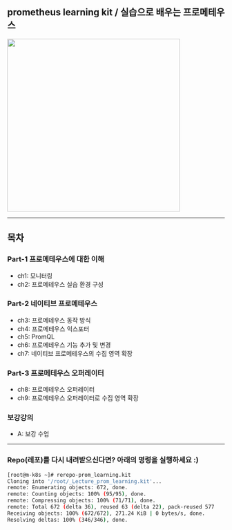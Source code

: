 ## prometheus learning kit / 실습으로 배우는 프로메테우스

<a href="https://www.inflearn.com/course/쿠버네티스-쉽게시작?inst=cf657a9d">
<img src="https://user-images.githubusercontent.com/29163931/129343011-19787c05-8a78-447b-aa00-c98e21645df0.png" width="400">
</a>


***
## 목차
### Part-1 프로메테우스에 대한 이해  
- ch1: 모니터링
- ch2: 프로메테우스 실습 환경 구성 
### Part-2 네이티브 프로메테우스     
- ch3: 프로메테우스 동작 방식 
- ch4: 프로메테우스 익스포터 
- ch5: PromQL  
- ch6: 프로메테우스 기능 추가 및 변경 
- ch7: 네이티브 프로메테우스의 수집 영역 확장 
### Part-3 프로메테우스 오퍼레이터  
- ch8: 프로메테우스 오퍼레이터 
- ch9: 프로메테우스 오퍼레이터로 수집 영역 확장 

### 보강강의 
- A: 보강 수업 

***
### Repo(레포)를 다시 내려받으신다면? 아래의 명령을 실행하세요 :) 
```bash 
[root@m-k8s ~]# rerepo-prom_learning.kit
Cloning into '/root/_Lecture_prom_learning.kit'...
remote: Enumerating objects: 672, done.
remote: Counting objects: 100% (95/95), done.
remote: Compressing objects: 100% (71/71), done.
remote: Total 672 (delta 36), reused 63 (delta 22), pack-reused 577
Receiving objects: 100% (672/672), 271.24 KiB | 0 bytes/s, done.
Resolving deltas: 100% (346/346), done.
```

